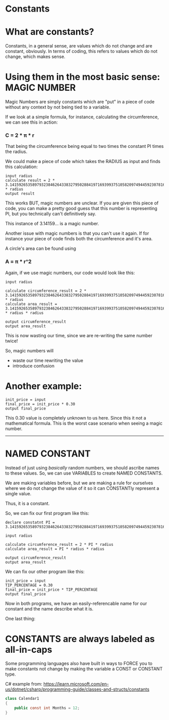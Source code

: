 # Constants

# What are constants?

Constants, in a general sense, are values which do not change and are constant, obviously.
In terms of coding, this refers to values which do not change, which makes sense.

# Using them in the most basic sense: MAGIC NUMBER

Magic Numbers are simply constants which are "put" in a piece of code without any context by not being
tied to a variable.

If we look at a simple formula, for instance, calculating the circumference, we can see this in action:

### C = 2 * π * r

That being the circumference being equal to two times the constant PI times the radius.

We could make a piece of code which takes the RADIUS as input and finds this calculation:

```
input radius
calculate result = 2 * 3.1415926535897932384626433832795028841971693993751058209749445923078164062862089986 * radius
output result
```

This works BUT, magic numbers are unclear.
If you are given this piece of code, you can make a pretty good guess that this number is representing 
PI, but you technically can't definitively say. 

This instance of 3.14159... is a magic number.

Another issue with magic numbers is that you can't use it again. If for instance your piece of code 
finds both the circumference and it's area.

A circle's area can be found using

### A  = π * r^2

Again, if we use magic numbers, our code would look like this:

```
input radius

calculate circumference_result = 2 * 3.1415926535897932384626433832795028841971693993751058209749445923078164062862089986 * radius
calculate area_result = 3.1415926535897932384626433832795028841971693993751058209749445923078164062862089986 * radius * radius

output circumference_result
output area_result
```

This is now wasting our time, since we are re-writing the same number twice!

So, magic numbers will
- waste our time rewriting the value
- introduce confusion

# Another example:

```
init_price = input
final_price = init_price * 0.30
output final_price
```

This 0.30 value is completely unknown to us here. Since this it not a mathematical formula.
This is the worst case scenario when seeing a magic number.

--------

# NAMED CONSTANT

Instead of just using _basically_ random numbers, we should ascribe names to these values.
So, we can use VARIABLES to create NAMED CONSTANTS.

We are making variables before, but we are making a rule for ourselves where we do not change the 
value of it so it can CONSTANTly represent a single value.

Thus, it is a constant.


So, we can fix our first program like this:
```
declare constatnt PI = 3.1415926535897932384626433832795028841971693993751058209749445923078164062862089986

input radius

calculate circumference_result = 2 * PI * radius
calculate area_result = PI * radius * radius

output circumference_result
output area_result
```

We can fix our other program like this:

```
init_price = input
TIP_PERCENTAGE = 0.30
final_price = init_price * TIP_PERCENTAGE
output final_price
```

Now in both programs, we have an easily-referencable name for our constant and
the name describe what it is.

One last thing:
# CONSTANTS are always labeled as all-in-caps

Some programming languages also have built in ways to FORCE you
to make constants not change by making the variable a CONST or CONSTANT type.

C# example from:
https://learn.microsoft.com/en-us/dotnet/csharp/programming-guide/classes-and-structs/constants

```csharp
class Calendar1
{
    public const int Months = 12;
}
```
